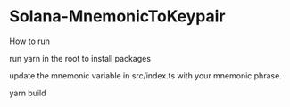 # Solana-MnemonicToKeypair
How to run

run yarn in the root to install packages

update the mnemonic variable in src/index.ts with your mnemonic phrase.

yarn build
